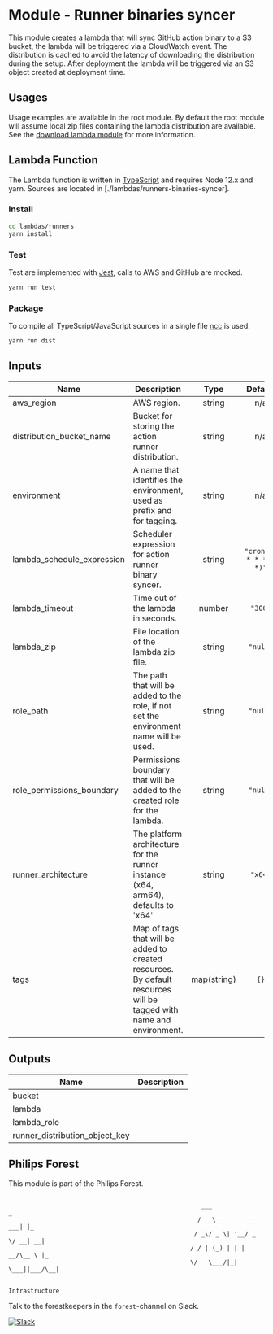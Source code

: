 # Module - Runner binaries syncer

This module creates a lambda that will sync GitHub action binary to a S3 bucket, the lambda will be triggered via a CloudWatch event. The distribution is cached to avoid the latency of downloading the distribution during the setup. After deployment the lambda will be triggered via an S3 object created at deployment time.

## Usages

Usage examples are available in the root module. By default the root module will assume local zip files containing the lambda distribution are available. See the [download lambda module](../download-lambda/README.md) for more information.

## Lambda Function

The Lambda function is written in [TypeScript](https://www.typescriptlang.org/) and requires Node 12.x and yarn. Sources are located in [./lambdas/runners-binaries-syncer].

### Install

```bash
cd lambdas/runners
yarn install
```

### Test

Test are implemented with [Jest](https://jestjs.io/), calls to AWS and GitHub are mocked.

```bash
yarn run test
```

### Package

To compile all TypeScript/JavaScript sources in a single file [ncc](https://github.com/zeit/ncc) is used.

```bash
yarn run dist
```

<!-- BEGINNING OF PRE-COMMIT-TERRAFORM DOCS HOOK -->
## Inputs

| Name | Description | Type | Default | Required |
|------|-------------|:----:|:-----:|:-----:|
| aws\_region | AWS region. | string | n/a | yes |
| distribution\_bucket\_name | Bucket for storing the action runner distribution. | string | n/a | yes |
| environment | A name that identifies the environment, used as prefix and for tagging. | string | n/a | yes |
| lambda\_schedule\_expression | Scheduler expression for action runner binary syncer. | string | `"cron(27 * * * ? *)"` | no |
| lambda\_timeout | Time out of the lambda in seconds. | number | `"300"` | no |
| lambda\_zip | File location of the lambda zip file. | string | `"null"` | no |
| role\_path | The path that will be added to the role, if not set the environment name will be used. | string | `"null"` | no |
| role\_permissions\_boundary | Permissions boundary that will be added to the created role for the lambda. | string | `"null"` | no |
| runner\_architecture | The platform architecture for the runner instance \(x64, arm64\), defaults to 'x64' | string | `"x64"` | no |
| tags | Map of tags that will be added to created resources. By default resources will be tagged with name and environment. | map(string) | `{}` | no |

## Outputs

| Name | Description |
|------|-------------|
| bucket |  |
| lambda |  |
| lambda\_role |  |
| runner\_distribution\_object\_key |  |

<!-- END OF PRE-COMMIT-TERRAFORM DOCS HOOK -->

## Philips Forest

This module is part of the Philips Forest.

```

                                                     ___                   _
                                                    / __\__  _ __ ___  ___| |_
                                                   / _\/ _ \| '__/ _ \/ __| __|
                                                  / / | (_) | | |  __/\__ \ |_
                                                  \/   \___/|_|  \___||___/\__|

                                                                 Infrastructure

```

Talk to the forestkeepers in the `forest`-channel on Slack.

[![Slack](https://philips-software-slackin.now.sh/badge.svg)](https://philips-software-slackin.now.sh)
